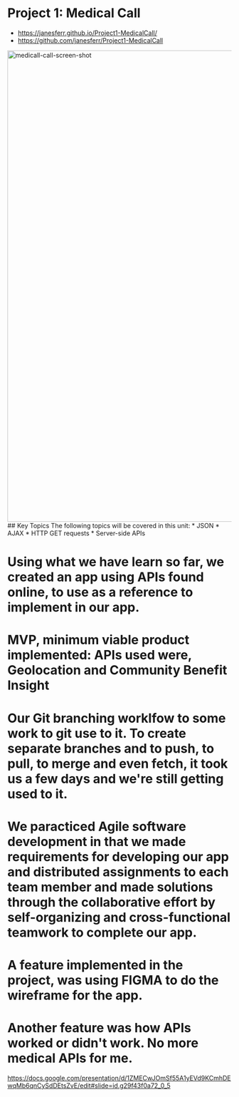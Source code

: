 # Project 1: Medical Call

* https://janesferr.github.io/Project1-MedicalCall/
* https://github.com/janesferr/Project1-MedicalCall

<img width="1058" alt="medicall-call-screen-shot" src="https://user-images.githubusercontent.com/76419703/106395150-a8b85e80-63ce-11eb-8144-0064379b7283.png">
## Key Topics
The following topics will be covered in this unit:
* JSON
* AJAX
* HTTP GET requests
* Server-side APIs

# Using what we have learn so far, we created an app using APIs found online, to use as a reference to implement in our app.

# MVP, minimum viable product implemented: APIs used were, Geolocation and Community Benefit Insight

# Our Git branching worklfow to some work to git use to it. To create separate branches and to push, to pull, to merge and even fetch, it took us a few days and we're still getting used to it.

# We paracticed Agile software development in that we made requirements for developing our app and distributed assignments to each team member and made solutions through the collaborative effort by self-organizing and cross-functional teamwork to complete our app.

# A feature implemented in the project, was using FIGMA to do the wireframe for the app.

# Another feature was how APIs worked or didn't work. No more medical APIs for me.

https://docs.google.com/presentation/d/1ZMECwJOmSf55A1yEVd9KCmhDEwqMb6qnCySdDEtsZvE/edit#slide=id.g29f43f0a72_0_5
